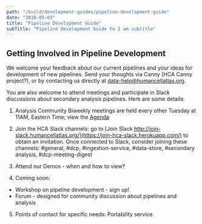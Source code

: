 ```yaml
---
path: "/build/development-guides/pipeline-development-guide"
date: "2018-05-03"
title: "Pipeline Development Guide"
subTitle: "Pipeline Development Guide Yo I am subtitle"
---
```


## Getting Involved in Pipeline Development

We welcome your feedback about our current pipelines and your ideas for development of new pipelines. Send your thoughts via Canny (HCA Canny project?), or by contacting us directly at data-help@humancellatlas.org.

You are also welcome to attend meetings and participate in Slack discussions about secondary analysis pipelines. Here are some details:

1. Analysis Community Biweekly meetings are held every other Tuesday at 11AM, Eastern Time; view the [Agenda](https://docs.google.com/document/d/1860cE2zk2baXYefu5-WzQM_p_uTGjph6dWnehiRaFDw/edit#heading=h.rt36ocexz2z5)

2. Join the HCA Slack channels: go to [Join Slack http://join-slack.humancellatlas.org/](https://join-hca-slack.herokuapp.com/) to obtain an invitation. Once connected to Slack, consider joining these channels:  #general, #dcp, #ingestion-service, #data-store, #secondary analysis, #dcp-meeting-digest

3. Attend our Demos - when and how to view?

4. Coming soon:
  * Workshop on pipeline development - sign up! 
  * Forum - designed for community discussion about pipelines and analysis
5. Points of contact for specific needs: 
		Portability service
